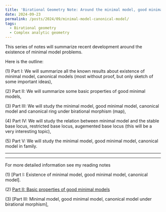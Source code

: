 ```yaml
---
title: 'Birational Geometry Note: Around the minimal model, good minimal model and canonical model'
date: 2024-09-23
permalink: /posts/2024/09/minimal-model-canonical-model/
tags:
  - Birational geometry
  - Complex analytic geometry
---
```


This series of notes will summarize recent development around the existence of minimal model problems.

Here is the outline:

(1) Part I: We will summarize all the known results about existence of minimal model, canonical models (most without proof, but only sketch of some important ideas),

(2) Part II: We will summarize some basic properties of good minimal models,

(3) Part III: We will study the minimal model, good minimal model, canonical model and canonical ring under birational morphism (map),

(4) Part IV: We will study the relation between minimal model and the stable base locus, restricted base locus, augemented base locus (this will be a very interesting topic),

(5) Part V: We will study the minimal model, good minimal model, canonical model in family. 


---
---

For more detailed information see my reading notes

(1) [Part I: Existence of minimal model, good minimal model, canonical model].

(2) [Part II: Basic properties of good minimal models]()

(3) [Part III: Minimal model, good minimal model, canonical model under birational morphism],

